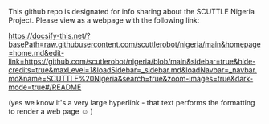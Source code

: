 This github repo is designated for info sharing about the SCUTTLE Nigeria Project.  Please view as a webpage with the following link:

https://docsify-this.net/?basePath=raw.githubusercontent.com/scuttlerobot/nigeria/main&homepage=home.md&edit-link=https://github.com/scutlerobot/nigeria/blob/main&sidebar=true&hide-credits=true&maxLevel=1&loadSidebar=_sidebar.md&loadNavbar=_navbar.md&name=SCUTTLE%20Nigeria&search=true&zoom-images=true&dark-mode=true#/README

(yes we know it's a very large hyperlink - that text performs the formatting to render a web page ☺ )
